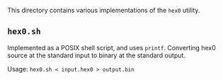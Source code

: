 This directory contains various implementations of the `hex0` utility.

## `hex0.sh`
Implemented as a POSIX shell script, and uses `printf`. Converting hex0
source at the standard input to binary at the standard output.

Usage: `hex0.sh < input.hex0 > output.bin`

